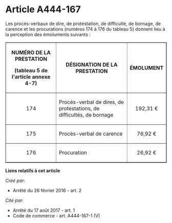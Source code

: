 # Article A444-167

Les procès-verbaux de dire, de protestation, de difficulté, de bornage, de carence et les procurations (numéros 174 à 176 du
tableau 5) donnent lieu à la perception des émoluments suivants : 

<table border="1">
  <tbody>
    <tr>
      <th>

NUMÉRO DE LA PRESTATION 

(tableau 5 de l'article annexe 4-7) 

</th>
      <th>

DÉSIGNATION DE LA PRESTATION 

</th>
      <th>

ÉMOLUMENT 

</th>
    </tr>
    <tr>
      <td valign="middle" align="center">

174 

</td>
      <td valign="middle">

Procès-verbal de dires, de protestations, de difficultés, de bornage 

</td>
      <td align="center" valign="middle">

192,31 € 

</td>
    </tr>
    <tr>
      <td align="center" valign="middle">

175 

</td>
      <td valign="middle">

Procès-verbal de carence 

</td>
      <td valign="middle" align="center">

76,92 € 

</td>
    </tr>
    <tr>
      <td align="center" valign="middle">

176 

</td>
      <td valign="middle">

Procuration 

</td>
      <td valign="middle" align="center">

26,92 € 

</td>
    </tr>
  </tbody>
</table>

**Liens relatifs à cet article**

_Créé par_:

  - Arrêté du 26 février 2016 - art. 2

_Cité par_:

  - Arrêté du 17 août 2017 - art. 1
  - Code de commerce - art. A444-167-1 (V)
